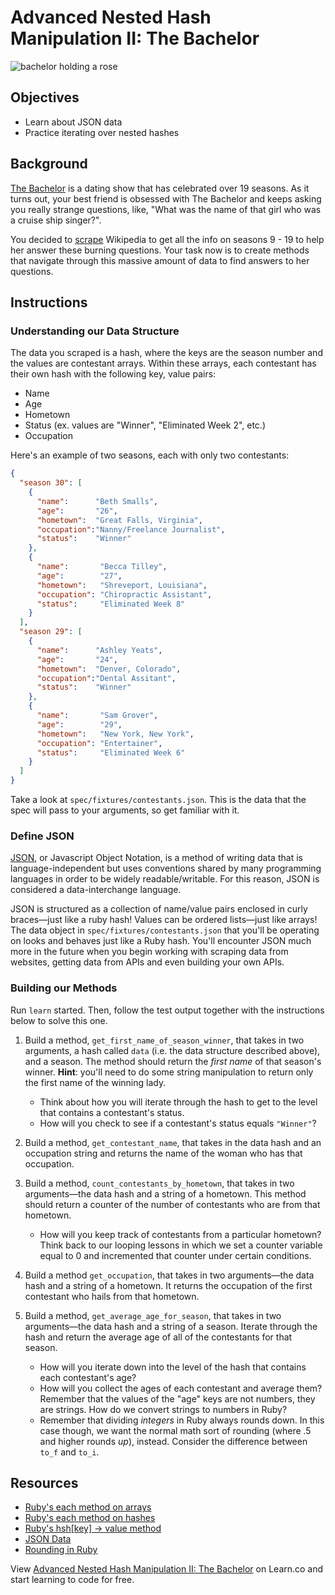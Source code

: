 # Advanced Nested Hash Manipulation II: The Bachelor

![bachelor holding a rose](https://s3-us-west-2.amazonaws.com/web-dev-readme-photos/the-bachelor/The-Bachelor.jpg)

## Objectives

* Learn about JSON data
* Practice iterating over nested hashes

## Background

[The Bachelor][] is a dating show that has celebrated over 19 seasons. As it
turns out, your best friend is obsessed with The Bachelor and keeps asking you
really strange questions, like, "What was the name of that girl who was a cruise
ship singer?".

You decided to [scrape][] Wikipedia to get all the info on seasons 9 - 19 to
help her answer these burning questions. Your task now is to create methods that
navigate through this massive amount of data to find answers to her questions.

[The Bachelor]: http://en.wikipedia.org/wiki/The_Bachelor_%28U.S._TV_series%29
[scrape]: http://ruby.bastardsbook.com/chapters/html-parsing/

## Instructions

### Understanding our Data Structure

The data you scraped is a hash, where the keys are the season number and the
values are contestant arrays. Within these arrays, each contestant has their own
hash with the following key, value pairs:

* Name
* Age
* Hometown
* Status (ex. values are "Winner", "Eliminated Week 2", etc.)
* Occupation

Here's an example of two seasons, each with only two contestants:

```json
{
  "season 30": [
    {
      "name":      "Beth Smalls",
      "age":       "26",
      "hometown":  "Great Falls, Virginia",
      "occupation":"Nanny/Freelance Journalist",
      "status":    "Winner"
    },
    {
      "name":       "Becca Tilley",
      "age":        "27",
      "hometown":   "Shreveport, Louisiana",
      "occupation": "Chiropractic Assistant",
      "status":     "Eliminated Week 8"
    }
  ],
  "season 29": [
    {
      "name":      "Ashley Yeats",
      "age":       "24",
      "hometown":  "Denver, Colorado",
      "occupation":"Dental Assitant",
      "status":    "Winner"
    },
    {
      "name":       "Sam Grover",
      "age":        "29",
      "hometown":   "New York, New York",
      "occupation": "Entertainer",
      "status":     "Eliminated Week 6"
    }
  ]
}
```

Take a look at `spec/fixtures/contestants.json`. This is the data that the spec
will pass to your arguments, so get familiar with it.

### Define JSON

[JSON](http://json.org/), or Javascript Object Notation, is a method of writing
data that is language-independent but uses conventions shared by many
programming languages in order to be widely readable/writable. For this reason,
JSON is considered a data-interchange language.

JSON is structured as a collection of name/value pairs enclosed in curly
braces––just like a ruby hash! Values can be ordered lists––just like arrays!
The data object in `spec/fixtures/contestants.json` that you'll be operating on
looks and behaves just like a Ruby hash. You'll encounter JSON much more in the
future when you begin working with scraping data from websites, getting data
from APIs and even building your own APIs.

### Building our Methods

Run `learn` started. Then, follow the test output together with the instructions
below to solve this one.

1. Build a method, `get_first_name_of_season_winner`, that takes in two
   arguments, a hash called `data` (i.e. the data structure described above),
   and a season. The method should return the *first name* of that season's
   winner. **Hint**: you'll need to do some string manipulation to return only
   the first name of the winning lady.

    * Think about how you will iterate through the hash to get to the level that
      contains a contestant's status.
    * How will you check to see if a contestant's status equals `"Winner"`?

2. Build a method, `get_contestant_name`, that takes in the data hash and an
   occupation string and returns the name of the woman who has that occupation.

3. Build a method, `count_contestants_by_hometown`, that takes in two
   arguments––the data hash and a string of a hometown. This method should
   return a counter of the number of contestants who are from that hometown.
  
    * How will you keep track of contestants from a particular hometown? Think
      back to our looping lessons in which we set a counter variable equal to 0
      and incremented that counter under certain conditions.

4. Build a method `get_occupation`, that takes in two arguments––the data hash
   and a string of a hometown. It returns the occupation of the first contestant
   who hails from that hometown.

5. Build a method, `get_average_age_for_season`, that takes in two
   arguments––the data hash and a string of a season. Iterate through the hash
   and return the average age of all of the contestants for that season.

    * How will you iterate down into the level of the hash that contains each
      contestant's age?
    * How will you collect the ages of each contestant and average them?
      Remember that the values of the "age" keys are not numbers, they are
      strings. How do we convert strings to numbers in Ruby?
    * Remember that dividing *integers* in Ruby always rounds down. In this case
      though, we want the normal math sort of rounding (where .5 and higher
      rounds *up*), instead. Consider the difference between `to_f` and `to_i`.

## Resources

* [Ruby's each method on arrays](http://www.ruby-doc.org/core-2.2.0/Array.html#method-i-each)
* [Ruby's each method on hashes](http://www.ruby-doc.org/core-2.2.0/Hash.html#method-i-each)
* [Ruby's hsh[key] → value method](http://ruby-doc.org/core-2.1.5/Hash.html#method-i-5B-5D)
* [JSON Data](http://json.org/)
* [Rounding in Ruby](http://ruby-doc.org/core-2.2.0/Float.html#method-i-round)

<p data-visibility='hidden'>View <a href='https://learn.co/lessons/the-bachelor-todo' title='Advanced Nested Hash Manipulation II: The Bachelor'>Advanced Nested Hash Manipulation II: The Bachelor</a> on Learn.co and start learning to code for free.</p>
